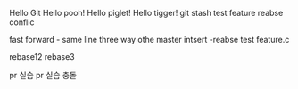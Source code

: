 Hello Git
Hello pooh!
Hello piglet!
Hello tigger!
git stash test
feature reabse conflic

fast forward - same line
three way othe
master intsert
-reabse test
feature.c

rebase12
rebase3

pr 실습
pr 실습 충돌

